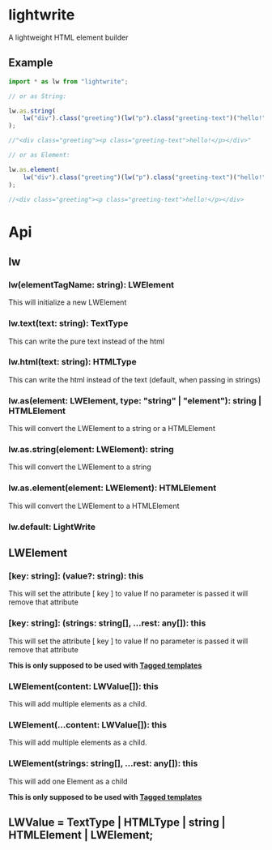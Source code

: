# lightwrite

A lightweight HTML element builder

## Example

```javascript
import * as lw from "lightwrite";

// or as String:

lw.as.string(
    lw("div").class("greeting")(lw("p").class("greeting-text")("hello!"))
);

//"<div class="greeting"><p class="greeting-text">hello!</p></div>"

// or as Element:

lw.as.element(
    lw("div").class("greeting")(lw("p").class("greeting-text")("hello!"))
);

//<div class="greeting"><p class="greeting-text">hello!</p></div>
```

# Api

## lw

### lw(elementTagName: string): LWElement

This will initialize a new LWElement

### lw.text(text: string): TextType

This can write the pure text instead of the html

### lw.html(text: string): HTMLType

This can write the html instead of the text (default, when passing in strings)

### lw.as(element: LWElement, type: "string" | "element"): string | HTMLElement

This will convert the LWElement to a string or a HTMLElement

### lw.as.string(element: LWElement): string

This will convert the LWElement to a string

### lw.as.element(element: LWElement): HTMLElement

This will convert the LWElement to a HTMLElement

### lw.default: LightWrite

## LWElement

### [key: string]: (value?: string): this

This will set the attribute [ key ] to value
If no parameter is passed it will remove that attribute

### [key: string]: (strings: string[], ...rest: any[]): this

This will set the attribute [ key ] to value
If no parameter is passed it will remove that attribute

**This is only supposed to be used with [Tagged templates](https://developer.mozilla.org/en-US/docs/Web/JavaScript/Reference/Template_literals#tagged_templates)**

### LWElement(content: LWValue[]): this

This will add multiple elements as a child.

### LWElement(...content: LWValue[]): this

This will add multiple elements as a child.

### LWElement(strings: string[], ...rest: any[]): this

This will add one Element as a child

**This is only supposed to be used with [Tagged templates](https://developer.mozilla.org/en-US/docs/Web/JavaScript/Reference/Template_literals#tagged_templates)**

## LWValue = TextType | HTMLType | string | HTMLElement | LWElement;
